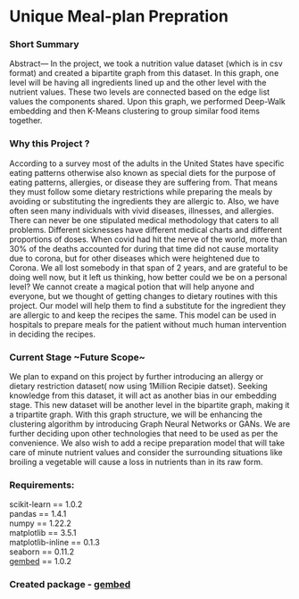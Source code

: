 # Unique Meal-plan Prepration  
### Short Summary    
Abstract— In the project, we took a nutrition value dataset (which is in csv format) and created a bipartite graph from this dataset. In this graph, one level will be having all ingredients lined up and the other level with the nutrient values. These two levels are connected based on the edge list values the components shared. Upon this graph, we performed Deep-Walk embedding and then K-Means clustering to group similar food items together.  

### Why this Project ?  
According to a survey most of the adults in the United States have specific eating patterns otherwise also known as special diets for the purpose of eating patterns, allergies, or disease they are suffering from. That means they must follow some dietary restrictions while preparing the meals by avoiding or substituting the ingredients they are allergic to. Also, we have often seen many individuals with vivid diseases, illnesses, and allergies. There can never be one stipulated medical methodology that caters to all problems. Different sicknesses have different medical charts and different proportions of doses. When covid had hit the nerve of the world, more than 30% of the deaths accounted for during that time did not cause mortality due to corona, but for other diseases which were heightened due to Corona. We all lost somebody in that span of 2 years, and are grateful to be doing well now, but it left us thinking, how better could we be on a personal level? We cannot create a magical potion that will help anyone and everyone, but we thought of getting changes to dietary routines with this project. Our model will help them to find a substitute for the ingredient they are allergic to and keep the recipes the same. This model can be used in hospitals to prepare meals for the patient without much human intervention in deciding the recipes.    

### Current Stage ~Future Scope~   
We plan to expand on this project by further introducing an allergy or dietary restriction dataset( now using 1Million Recipie datset). Seeking knowledge from this dataset, it will act as another bias in our embedding stage. This new dataset will be another level in the bipartite graph, making it a tripartite graph. With this graph structure, we will be enhancing the clustering algorithm by introducing Graph Neural Networks or GANs. We are further deciding upon other technologies that need to be used as per the convenience. We also wish to add a recipe preparation model that will take care of minute nutrient values and consider the surrounding situations like broiling a vegetable will cause a loss in nutrients than in its raw form.  

### Requirements:  
scikit-learn == 1.0.2  
pandas == 1.4.1  
numpy == 1.22.2  
matplotlib == 3.5.1  
matplotlib-inline == 0.1.3  
seaborn == 0.11.2  
[gembed](https://github.com/pranavacharya/graph_embedding) == 1.0.2  

### Created package - [gembed](https://github.com/rajeshsharma98/graph_embedding)  
